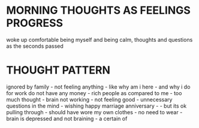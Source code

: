 # MORNING THOUGHTS AS FEELINGS PROGRESS

woke up comfortable being myself and being calm, thoughts and questions as the seconds passed 


# THOUGHT PATTERN 
ignored by family - not feeling anything - like why am i here - and why i do for work do not have any money - rich people as compared to me -  too much thought - brain not working - not feeling good - unnecessary questions in the mind - wishing happy marriage anniversary - - but its ok pulling through - should have wore my own clothes - no need to wear - brain is depressed and not braining - a certain of 